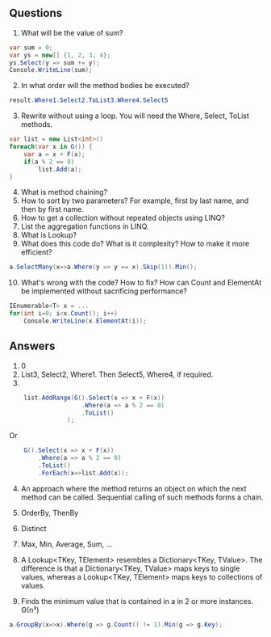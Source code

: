 
## Questions

1. What will be the value of sum?
```C#
var sum = 0;
var ys = new[] {1, 2, 3, 4};
ys.Select(y => sum += y);
Console.WriteLine(sum); 
```

2. In what order will the method bodies be executed?
```C#
result.Where1.Select2.ToList3.Where4.Select5 
```

3. Rewrite without using a loop. You will need the Where, Select, ToList methods. 
```C#
var list = new List<int>()
foreach(var x in G()) {
    var a = x + F(x);
    if(a % 2 == 0)
        list.Add(a);
}
```

4. What is method chaining?
5. How to sort by two parameters? For example, first by last name, and then by first name.
6. How to get a collection without repeated objects using LINQ?
7. List the aggregation functions in LINQ.
8. What is Lookup?
9. What does this code do? What is it complexity? How to make it more efficient?
```C#
a.SelectMany(x=>a.Where(y => y == x).Skip(1)).Min(); 
```
10. What's wrong with the code? How to fix? How can Count and ElementAt be implemented without sacrificing performance? 
```C#
IEnumerable<T> x = ...
for(int i=0; i<x.Count(); i++)
    Console.WriteLine(x.ElementAt(i));
```

## Answers

1. 0
2. List3, Select2, Where1. Then Select5, Where4, if required.
3. 
```C#
    list.AddRange(G().Select(x => x + F(x))
                    .Where(a => a % 2 == 0)
                    .ToList()
                );
```
Or
```C#
    G().Select(x => x + F(x))
        .Where(a => a % 2 == 0)
        .ToList()
        .ForEach(x=>list.Add(x));
```

4. An approach where the method returns an object on which the next method can be called. Sequential calling of such methods forms a chain. 

5. OrderBy, ThenBy

6. Distinct

7. Max, Min, Average, Sum, ...

8. A Lookup<TKey, TElement> resembles a Dictionary<TKey, TValue>. The difference is that a Dictionary<TKey, TValue> maps keys to single values, whereas a Lookup<TKey, TElement> maps keys to collections of values.

9. Finds the minimum value that is contained in a in 2 or more instances.  
Θ(n²)  
```C#
a.GroupBy(x=>x).Where(g => g.Count() != 1).Min(g => g.Key);   
```
